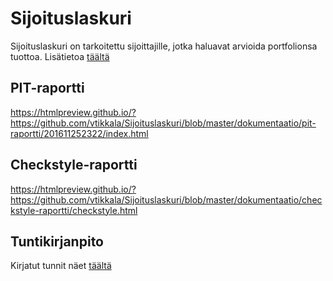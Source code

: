 # Sijoituslaskuri

Sijoituslaskuri on tarkoitettu sijoittajille, jotka haluavat arvioida portfolionsa tuottoa.
Lisätietoa [täältä](dokumentaatio/aiheenKuvausJaRakenne.md)

## PIT-raportti

https://htmlpreview.github.io/?https://github.com/vtikkala/Sijoituslaskuri/blob/master/dokumentaatio/pit-raportti/201611252322/index.html

## Checkstyle-raportti

https://htmlpreview.github.io/?https://github.com/vtikkala/Sijoituslaskuri/blob/master/dokumentaatio/checkstyle-raportti/checkstyle.html

## Tuntikirjanpito
Kirjatut tunnit näet [täältä](dokumentaatio/tuntikirjanpito.md)

